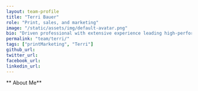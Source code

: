 ```yaml
---
layout: team-profile
title: "Terri Bauer"
role: "Print, sales, and marketing"
image: "/static/assets/img/default-avatar.png"
bio: "Driven professional with extensive experience leading high-performance sales and marketing teams"
permalink: "team/terri/"
tags: ["printMarketing", "Terri"]
github_url: 
twitter_url: 
facebook_url:
linkedin_url: 
---
```


** About Me**


